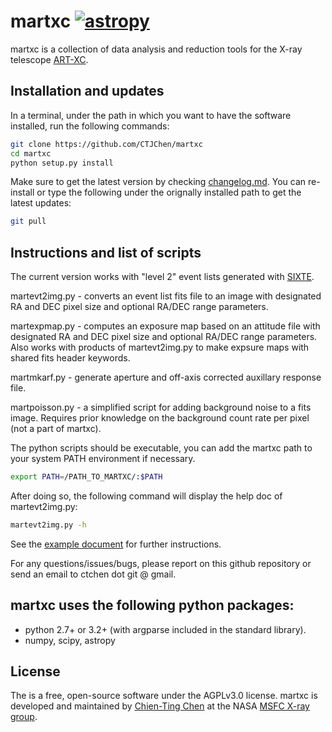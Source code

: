 # martxc [![astropy](http://img.shields.io/badge/powered%20by-AstroPy-orange.svg?style=flat)](http://www.astropy.org/)
martxc is a collection of data analysis and reduction tools for the X-ray telescope
[ART-XC](https://wwwastro.msfc.nasa.gov/artxc/). 

## Installation and updates
In a terminal, under the path in which you want to have the software installed, 
run the following commands:
```bash
git clone https://github.com/CTJChen/martxc
cd martxc
python setup.py install
```

Make sure to get the latest version by checking [changelog.md](https://github.com/CTJChen/martxc/blob/master/changelog.md).
You can re-install or type the following under the orignally installed path to get the latest updates:
```bash
git pull
```


## Instructions and list of scripts

The current version works with "level 2" event lists generated with [SIXTE](https://www.sternwarte.uni-erlangen.de/research/sixte/). 

martevt2img.py - converts an event list fits file to an image with designated RA and DEC pixel size and optional RA/DEC range parameters. 

martexpmap.py - computes an exposure map based on an attitude file with designated RA and DEC pixel size and optional RA/DEC range parameters. Also works with products of martevt2img.py to make expsure maps with shared fits header keywords. 

martmkarf.py - generate aperture and off-axis corrected auxillary response file.

martpoisson.py - a simplified script for adding background noise to a fits image. Requires prior knowledge on the background count rate per pixel (not a part of martxc).

The python scripts should be executable, you can add the martxc path to your system PATH environment if necessary.
```bash
export PATH=/PATH_TO_MARTXC/:$PATH
```
After doing so, the following command will display the help doc of martevt2img.py:
```bash
martevt2img.py -h
```

See the [example document](https://github.com/CTJChen/martxc/blob/master/examples/examples.md) for further instructions.

For any questions/issues/bugs, please report on this github repository or send an email to ctchen dot git @ gmail.

## martxc uses the following python packages:

* python 2.7+ or 3.2+ (with argparse included in the standard library).
* numpy, scipy, astropy

## License
The is a free, open-source software under the AGPLv3.0 license. martxc is developed and maintained by [Chien-Ting Chen](https://github.com/CTJChen) at the NASA [MSFC X-ray group](https://wwwastro.msfc.nasa.gov/).


